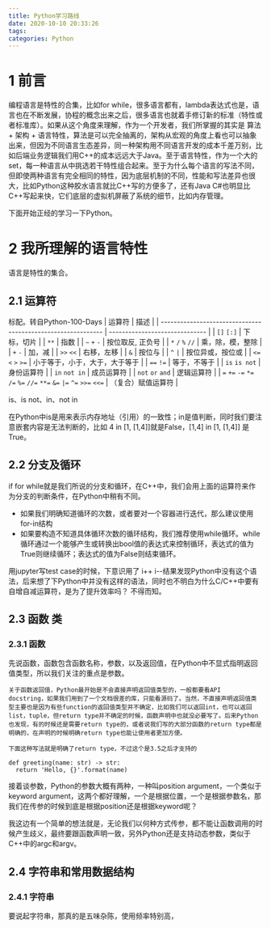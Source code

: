 ```yaml
---
title: Python学习路线
date: 2020-10-10 20:33:26
tags:
categories: Python
---
```


# __1 前言__
编程语言是特性的合集，比如for while，很多语言都有，lambda表达式也是，语言也在不断发展，协程的概念出来之后，很多语言也就着手修订新的标准（特性或者标准库）。如果从这个角度来理解，作为一个开发者，我们所掌握的其实是 算法 + 架构 + 语言特性，算法是可以完全抽离的，架构从宏观的角度上看也可以抽象出来，但因为不同语言生态差异，同一种架构用不同语言开发的成本千差万别，比如后端业务逻辑我们用C++的成本远远大于Java。至于语言特性，作为一个大的set，每一种语言从中挑选若干特性组合起来。至于为什么每个语言的写法不同，但即使两种语言有完全相同的特性，因为底层机制的不同，性能和写法差异也很大，比如Python这种胶水语言就比C++写的方便多了，还有Java C#也明显比C++写起来快，它们底层的虚拟机屏蔽了系统的细节，比如内存管理。

下面开始正经的学习一下Python。

# __2 我所理解的语言特性__

语言是特性的集合。

## __2.1 运算符__

标配。转自Python-100-Days
| 运算符                                                       | 描述                           |
| ------------------------------------------------------------ | ------------------------------ |
| `[]` `[:]`                                                   | 下标，切片                     |
| `**`                                                         | 指数                           |
| `~` `+` `-`                                                  | 按位取反, 正负号               |
| `*` `/` `%` `//`                                             | 乘，除，模，整除               |
| `+` `-`                                                      | 加，减                         |
| `>>` `<<`                                                    | 右移，左移                     |
| `&`                                                          | 按位与                         |
| `^` `|`                                                      | 按位异或，按位或               |
| `<=` `<` `>` `>=`                                            | 小于等于，小于，大于，大于等于 |
| `==` `!=`                                                    | 等于，不等于                   |
| `is`  `is not`                                               | 身份运算符                     |
| `in` `not in`                                                | 成员运算符                     |
| `not` `or` `and`                                             | 逻辑运算符                     |
| `=` `+=` `-=` `*=` `/=` `%=` `//=` `**=` `&=` `|=` `^=` `>>=` `<<=` | （复合）赋值运算符             |

is、is not、in、not in 

在Python中is是用来表示内存地址（引用）的一致性；in是值判断，同时我们要注意嵌套内容是无法判断的，比如 4 in [1, [1,4]]就是False，[1,4] in [1, [1,4]] 是True。

## __2.2 分支及循环__  
if for while就是我们所说的分支和循环，在C++中，我们会用上面的运算符来作为分支的判断条件，在Python中稍有不同。  

* 如果我们明确知道循环的次数，或者要对一个容器进行迭代，那么建议使用for-in结构
* 如果要构造不知道具体循环次数的循环结构，我们推荐使用while循环。while循环通过一个能够产生或转换出bool值的表达式来控制循环，表达式的值为True则继续循环；表达式的值为False则结束循环。

用jupyter写test case的时候，下意识用了 i++ i--结果发现Python中没有这个语法，后来想了下Python中并没有这样的语法，同时也不明白为什么C/C++中要有自增自减运算符，是为了提升效率吗？ 不得而知。  


## __2.3 函数 类__  

### __2.3.1 函数__

先说函数，函数包含函数名称，参数，以及返回值，在Python中不显式指明返回值类型，所以我们关注的重点是参数。

```
关于函数返回值，Python最开始是不会直接声明返回值类型的，一般都要看API docstring，如果我们用到了一个文档很差的库，只能看源码了。当然，不直接声明返回值类型主要也是因为有些function的返回值类型并不确定，比如我们可以返回int，也可以返回list，tuple，但return type并不确定的时候，函数声明中也就没必要写了。后来Python也发现，有的时候还是需要return type的，或者说我们写的大部分函数的return type都是明确的，在声明的时候明确return type也能让使用者更加方便。

下面这种写法就是明确了return type，不过这个是3.5之后才支持的

def greeting(name: str) -> str:
  return 'Hello, {}'.format(name)
```

接着谈参数，Python的参数大概有两种，一种叫position argument，一个类似于keyword argument，这两个都好理解，一个是根据位置，一个是根据参数名，那我们在传参的时候到底是根据position还是根据keyword呢？

我这边有一个简单的想法就是，无论我们以何种方式传参，都不能让函数调用的时候产生歧义，最终要跟函数声明一致，另外Python还是支持动态参数，类似于C++中的argc和argv。


## __2.4 字符串和常用数据结构__  

### __2.4.1 字符串__  

要说起字符串，那真的是五味杂陈，使用频率特别高，